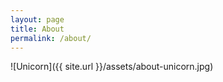 ```yaml
---
layout: page
title: About
permalink: /about/
---
```


![Unicorn]({{ site.url }}/assets/about-unicorn.jpg)
